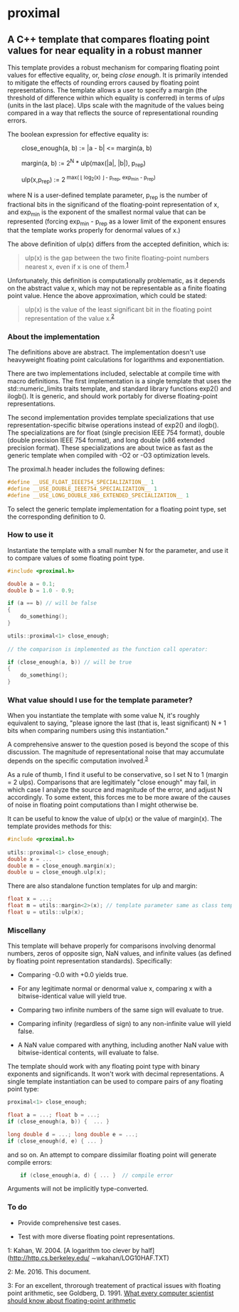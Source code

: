 # proximal

## A C++ template that compares floating point values for near equality in a robust manner

This template provides a robust mechanism for comparing floating point
values for effective equality, or, being *close enough*. It is primarily intended 
to mitigate the effects of rounding errors caused by floating point 
representations. The template allows a user to specify a margin (the 
threshold of difference within which equality is conferred) in terms of
*ulps* (units in the last place). Ulps scale with the magnitude of the 
values being compared in a way that reflects the source of 
representational rounding errors.

The boolean expression for effective equality is:

&nbsp;&nbsp;&nbsp;&nbsp;&nbsp;&nbsp;&nbsp;&nbsp;close_enough(a, b) := &#124;a - b&#124; <= margin(a, b)

&nbsp;&nbsp;&nbsp;&nbsp;&nbsp;&nbsp;&nbsp;&nbsp;margin(a, b) := 2<sup>N</sup> * ulp(max(&#124;a&#124;, &#124;b&#124;), p<sub>rep</sub>) 

&nbsp;&nbsp;&nbsp;&nbsp;&nbsp;&nbsp;&nbsp;&nbsp;ulp(x,p<sub>rep</sub>) := 2<sup> max( &lfloor; log<sub>2</sub>(x) &rfloor; - p<sub>rep</sub>, exp<sub>min</sub> - p<sub>rep</sub>)  </sup>

where N is a user-defined template parameter, p<sub>rep</sub> is the number of 
fractional bits in the significand of the 
floating-point representation of x, and exp<sub>min</sub> 
is the exponent of the smallest normal value that can be represented (forcing exp<sub>min</sub> - p<sub>rep</sub> as a 
lower limit of the exponent ensures that the template works properly for denormal values of x.)

The above definition of ulp(x) differs from the accepted definition, which is:

>ulp(x) is the gap between the two finite floating-point numbers nearest x,  even if x is one of them.<sup>[1](#kahan)</sup>

Unfortunately, this definition is computationally problematic, as it depends on the abstract value x, which may not
be representable as a finite floating point value. Hence the above approximation, which could be stated:

>ulp(x) is the value of the least significant bit in the floating point representation of the value x.<sup>[2](#me)</sup>

### About the implementation

The definitions above are abstract. The implementation doesn't use heavyweight floating point calculations for logarithms and exponentiation. 

There are two implementations included, selectable at compile time with macro definitions. The first implementation
is a single template that uses the std::numeric_limits traits template, and standard library functions exp2() and ilogb(). It is generic, 
and should work portably for diverse floating-point representations.

The second implementation provides template specializations that use representation-specific bitwise operations instead of exp2() and ilogb(). 
The specializations are for float (single precision IEEE 754 format), double (double precision IEEE 754 format), and long double 
(x86 extended precision format). These specializations are about twice as fast as the generic template when compiled with -O2 or -O3
optimization levels.

The proximal.h header includes the following defines:

```` cpp
#define __USE_FLOAT_IEEE754_SPECIALIZATION__ 1
#define __USE_DOUBLE_IEEE754_SPECIALIZATION__ 1
#define __USE_LONG_DOUBLE_X86_EXTENDED_SPECIALIZATION__ 1
````
To select the generic template implementation for a floating point type, set the corresponding definition to 0.

### How to use it

Instantiate the template with a small number N for the parameter, and use 
it to compare values of some floating point type.

```` cpp
#include <proximal.h>

double a = 0.1;
double b = 1.0 - 0.9;

if (a == b) // will be false
{
	do_something();
}

utils::proximal<1> close_enough;
	
// the comparison is implemented as the function call operator:

if (close_enough(a, b)) // will be true
{
	do_something();
}
````

### What value should I use for the template parameter?

When you instantiate the template with some value N, it's roughly equivalent
to saying, "please ignore the last (that is, least significant) N + 1 bits 
when comparing numbers using this instantiation."

A comprehensive answer to the question posed is beyond the scope of this
discussion. The magnitude of representational noise that may accumulate
depends on the specific computation involved.<sup>[3](#goldberg)</sup>

As a rule of thumb, I find it useful to be conservative, so I set N to 1 
(margin = 2 ulps). Comparisons that are legitimately "close enough" may fail, 
in which case I analyze the source and magnitude of the error, and adjust N accordingly.
To some extent, this forces me to be more aware of the causes
of noise in floating point computations than I might otherwise be.

It can be useful to know the value of ulp(x) or the value of margin<N>(x).
The template provides methods for this:

```` cpp
#include <proximal.h>
	
utils::proximal<1> close_enough;
double x = ...
double m = close_enough.margin(x);
double u = close_enough.ulp(x);
````
There are also standalone function templates for ulp and margin:

```` cpp
float x = ...;
float m = utils::margin<2>(x); // template parameter same as class template
float u = utils::ulp(x);
````

### Miscellany

This template will behave properly for comparisons involving denormal 
numbers, zeros of opposite sign, NaN values, and infinite values (as 
defined by floating point representation standards). Specifically:

* Comparing -0.0 with +0.0 yields true.

* For any legitimate normal or denormal value x, comparing x with a bitwise-identical value will yield true.

* Comparing two infinite numbers of the same sign will evaluate to true.

* Comparing infinity (regardless of sign) to any non-infinite value will yield false.

* A NaN value compared with anything, including another NaN value with bitwise-identical contents, will evaluate to false.

The template should work with any floating point type with binary exponents 
and significands. It won't work with decimal representations. A single 
template instantiation can be used to compare pairs of any floating point type:

```` cpp 
proximal<1> close_enough;

float a = ...; float b = ...;
if (close_enough(a, b)) {  ... }

long double d = ...; long double e = ...;
if (close_enough(d, e) { ... }
````
and so on. An attempt to compare dissimilar floating point will generate 
compile errors:

```` cpp
	if (close_enough(a, d) { ... }  // compile error
````
Arguments will not be implicitly type-converted.

### To do

* Provide comprehensive test cases.

* Test with more diverse floating point representations.


<a name="kahan">1</a>: Kahan, W. 2004. [A logarithm too clever by half](http://http.cs.berkeley.edu/
∼wkahan/LOG10HAF.TXT)

<a name="me">2</a>: Me. 2016. This document.

<a name="goldberg">3</a>: For an excellent, throrough treatement of practical issues with floating point arithmetic, see 
Goldberg, D. 1991. [What every computer scientist should know about floating-point arithmetic](http://docs.oracle.com/cd/E19957-01/806-3568/ncg_goldberg.html)

